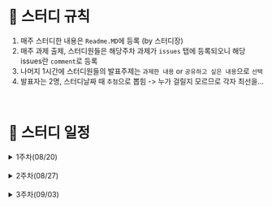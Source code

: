 # 📢 스터디 규칙
1. 매주 스터디한 내용은 `Readme.MD`에 등록 (by 스터디장)
2. 매주 과제 출제, 스터디원들은 해당주차 과제가 `issues` 탭에 등록되오니 해당 issues란 `comment`로 등록
3. 나머지 1시간에 스터디원들의 발표주제는 `과제한 내용` or `공유하고 싶은 내용`으로 `선택`
4. 발표자는 2명, 스터디날짜 때 `추첨`으로 뽑힘 -> 누가 걸릴지 모르므로 각자 최선을...

<br>

# 📅 스터디 일정

<details>
<summary>1주차(08/20)</summary>
<div markdown="1">

  - 자바 챌린지 스터디를 만든 idea 소개
  - 취지 -> 서로 스터디하면서 시너지를 낼 수 있는 환경설정, 기술 "공유" 세미나

  - POJO -> OOP 형식의 유지보수가능하게 돕는 자바 클래스, 데이터 그릇(Entity, Dto, VO 등)
    으로 활용, 우리 스터디에도 자바 프로그램의 in/out 흐름 파라미터로 사용!

  - Setting 환경: https://github.com/mooh2jj/javaChallenageProg.git
    - SpringBoot REST API로 Dto로 데이터값 POST방식(postman)으로 확인
    - 순수 자바 프로젝트로 진행해도 무관

  - 자바 성적 산출 프로그램 예시
    1) 비즈니스 로직 조건문 if 
    2) 도메인 주도 패턴 - 데이터처리로직 -> 관련 Domain Dto에 메서드로 이동
    3) stream API 로 데이터값 파싱

  - 향후계획: java챌린지스터디 -> Spring(Boot) REST API를 다루는 spring챌린지스터디 계획
</div>
</details>

<br>

<details>
<summary>2주차(08/27)</summary>
<div markdown="2">

  - Builder 패턴
    - 점증적 생성자 패턴 vs 빌더패턴
    - 빌더패턴 이슈 => `NoArgs, AllArgs의 문제` => AllArgsConstructors는 
      생성자로서 인스턴스 맴버변수 순서의 영향을 받아 컴파일 오류가 아닌 런타임 오류가 생겨 치명적인 오류임! 
    - 결국에 NoArsConstrctors, 그리고 Builder가 생성자에 넣는 방식으로 사용
    - 참고) https://velog.io/@mooh2jj/빌더-패턴-왜-쓰는-거야

  - String vs StringBuilder, StringBuffer 
    - 메모리 성능 차이 =>  "+=" vs "append()" 
    - 불변객체 String => Constant pool(상수풀) 메모리에 할당.
      - String 생성방식 ""(리터럴방식) vs new String(); (new 연산자 방식)
    - StringBuffer vs StringBuilder  (멀티스레드 동기화 블록 o, x)

  - String 메서드 
    - equals()	// equals() vs "=="
    - spilt() && join()
    - replaceAll() => `정규표현식` => 활용범위가 넓음. 리눅스에서도 많이 사용
  
  <br>
  
  - 과제 소스: https://github.com/mooh2jj/javaChallenageProg/commit/a61d43b10d25126afbfcda8d39de17c8a0f4fb79
  - 강의 소스: https://github.com/mooh2jj/javaChallenageProg/commit/b12f5fdaf5000b6692acd5d00374c9fb96312f59
</div>
</details>
  
<br>

<details>
<summary>3주차(09/03)</summary>
<div markdown="3">

  - `Optional`
  : NullPointerException(NPE) 대응 자바 객체  

    1) 생성
    Optional.empty(), of(), ofnullable(), stream()

    2) 접근
    get(), orElse(), orElseGet(), orElseThrow(), ifPresent()


  - `streamAPI` 

    * 함수형 인터페이스 : 인터페이스 하나의 추상메서드 => 람다형식 
      (인자) -> {반환} 
    * 함수형 인터페이스 종류
      - Function : (인자) -> {반환} 
      - Supplyer : () -> {반환}
      - Consumer : (인자) -> { }
      - Predicate : boolean

    * stream의 장점
      for문을 예를 들어, 보기가 좋아  
      메서드 => 뭐하나 선언적 프로그래밍

    * 외부연산 vs 내부연산 : pure하게 관리한다. => "순수함수"

    * lazy 연산 
      : stream => 처음연산 + 중간연산 + 최종연산 
      중간연산의 데이터 호출은 최종연산때까지 반환을 미룬다. 

    * `불변성` 
      : pure function 값의 상태 연산을 하는 도중에는 외부에서 변경을 할 수 없다. => "캡슐화" 와 같은 맥락 

    * stream API 예제
      1) 연산
      2) 내부 데이터 파싱
      3) List<Dto> -> Collect 표현

    * 참고
      - https://velog.io/@mooh2jj/자바-람다Lamda-그리고-함수프로그래밍방식
      - https://velog.io/@mooh2jj/왜-함수형-프로그래밍인가

  -  `StringUtils`
    : StringUtils.hasText(str) => boolean 으로 
    비즈니스 로직에서 가장 많이 받는 데이터 타입인 String의 null 체크에 많이 사용
  
  <br>
  
  - 과제 소스: https://github.com/mooh2jj/javaChallenageProg/commit/7bdd7217b17b054eb16a889550ea9aec8ec3960f
  - 강의 소스: https://github.com/mooh2jj/javaChallenageProg/commit/a13921b762dcd2a3caf2e8b1d8a420c99483da9e
</div>
</details>

